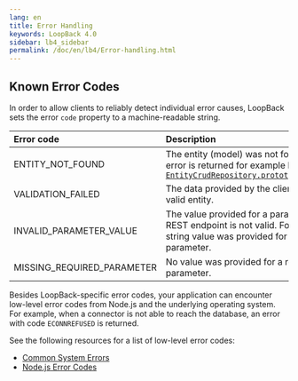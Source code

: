 ```yaml
---
lang: en
title: Error Handling
keywords: LoopBack 4.0
sidebar: lb4_sidebar
permalink: /doc/en/lb4/Error-handling.html
---
```


## Known Error Codes

In order to allow clients to reliably detect individual error causes, LoopBack
sets the error `code` property to a machine-readable string.

| Error code                 | Description                                                                                                                                                                                                              |
| :------------------------- | :----------------------------------------------------------------------------------------------------------------------------------------------------------------------------------------------------------------------- |
| ENTITY_NOT_FOUND           | The entity (model) was not found. This error is returned for example by [`EntityCrudRepository.prototype.findById`](http://apidocs.loopback.io/@loopback%2fdocs/repository.html#EntityCrudRepository.prototype.findById) |
| VALIDATION_FAILED          | The data provided by the client is not a valid entity.                                                                                                                                                                   |
| INVALID_PARAMETER_VALUE    | The value provided for a parameter of a REST endpoint is not valid. For example, a string value was provided for a numeric parameter.                                                                                    |
| MISSING_REQUIRED_PARAMETER | No value was provided for a required parameter.                                                                                                                                                                          |

Besides LoopBack-specific error codes, your application can encounter low-level
error codes from Node.js and the underlying operating system. For example, when
a connector is not able to reach the database, an error with code `ECONNREFUSED`
is returned.

See the following resources for a list of low-level error codes:

- [Common System Errors](https://nodejs.org/api/errors.html#errors_common_system_errors)
- [Node.js Error Codes](https://nodejs.org/api/errors.html#errors_node_js_error_codes)
